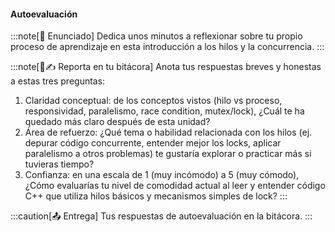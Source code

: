 #### Autoevaluación

:::note[🎯 Enunciado]
Dedica unos minutos a reflexionar sobre tu propio proceso de aprendizaje en esta introducción a los hilos y la concurrencia.
:::


:::note[🧐✍️ Reporta en tu bitácora]
Anota tus respuestas breves y honestas a estas tres preguntas:

1. Claridad conceptual: de los conceptos vistos (hilo vs proceso, responsividad, paralelismo, race condition, mutex/lock), ¿Cuál te ha quedado más claro después de esta unidad?
2. Área de refuerzo: ¿Qué tema o habilidad relacionada con los hilos (ej. depurar código concurrente, entender mejor los locks, aplicar paralelismo a otros problemas) te gustaría explorar o practicar más si tuvieras tiempo?
3. Confianza: en una escala de 1 (muy incómodo) a 5 (muy cómodo), ¿Cómo evaluarías tu nivel de comodidad actual al leer y entender código C++ que utiliza hilos básicos y mecanismos simples de lock?
:::

:::caution[📤 Entrega]
Tus respuestas de autoevaluación en la bitácora.
:::
